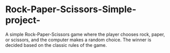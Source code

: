 # Rock-Paper-Scissors-Simple-project-
A simple Rock-Paper-Scissors game where the player chooses rock, paper, or scissors, and the computer makes a random choice. The winner is decided based on the classic rules of the game.
